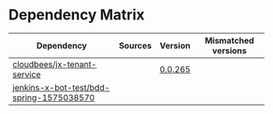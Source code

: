 # Dependency Matrix

Dependency | Sources | Version | Mismatched versions
---------- | ------- | ------- | -------------------
[cloudbees/jx-tenant-service](https://github.com/cloudbees/jx-tenant-service) |  | [0.0.265](https://github.com/cloudbees/jx-tenant-service/releases/tag/v0.0.265) | 
[jenkins-x-bot-test/bdd-spring-1575038570](https://github.com/jenkins-x-bot-test/bdd-spring-1575038570.git) |  | []() | 
